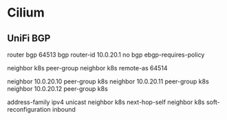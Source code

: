 # Cilium

## UniFi BGP

router bgp 64513
  bgp router-id 10.0.20.1
  no bgp ebgp-requires-policy

  neighbor k8s peer-group
  neighbor k8s remote-as 64514

  neighbor 10.0.20.10 peer-group k8s
  neighbor 10.0.20.11 peer-group k8s
  neighbor 10.0.20.12 peer-group k8s

  address-family ipv4 unicast
    neighbor k8s next-hop-self
    neighbor k8s soft-reconfiguration inbound
